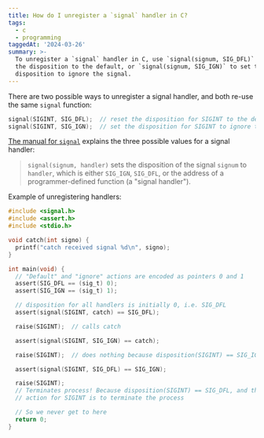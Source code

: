 ```yaml
---
title: How do I unregister a `signal` handler in C?
tags:
  - c
  - programming
taggedAt: '2024-03-26'
summary: >-
  To unregister a `signal` handler in C, use `signal(signum, SIG_DFL)` to reset
  the disposition to the default, or `signal(signum, SIG_IGN)` to set the
  disposition to ignore the signal.
---
```


There are two possible ways to unregister a signal handler, and both re-use the same `signal` function:

```c
signal(SIGINT, SIG_DFL);  // reset the disposition for SIGINT to the default
signal(SIGINT, SIG_IGN);  // set the disposition for SIGINT to ignore the signal
```

[The manual for `signal`](http://man.he.net/?topic=signal&section=2) explains the three possible values for a signal handler:

> `signal(signum, handler)` sets the disposition of the signal `signum` to `handler`, which is either `SIG_IGN`, `SIG_DFL`, or the address of a  programmer-defined  function (a "signal handler").

Example of unregistering handlers:

```c
#include <signal.h>
#include <assert.h>
#include <stdio.h>

void catch(int signo) {
  printf("catch received signal %d\n", signo);
}

int main(void) {
  // "Default" and "ignore" actions are encoded as pointers 0 and 1
  assert(SIG_DFL == (sig_t) 0);
  assert(SIG_IGN == (sig_t) 1);

  // disposition for all handlers is initially 0, i.e. SIG_DFL
  assert(signal(SIGINT, catch) == SIG_DFL);

  raise(SIGINT);  // calls catch

  assert(signal(SIGINT, SIG_IGN) == catch);

  raise(SIGINT);  // does nothing because disposition(SIGINT) == SIG_IGN

  assert(signal(SIGINT, SIG_DFL) == SIG_IGN);

  raise(SIGINT);
  // Terminates process! Because disposition(SIGINT) == SIG_DFL, and the default
  // action for SIGINT is to terminate the process

  // So we never get to here
  return 0;
}
```
